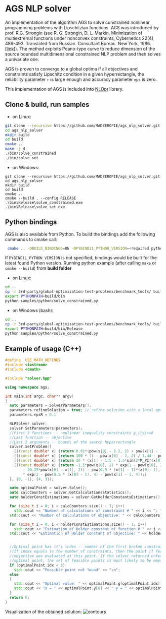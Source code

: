 # AGS NLP solver

An implementation of the algorithm AGS to solve constrained nonlinear programming problems with Lipschitzian functions. AGS was introduced by prof. R.G. Strongin (see R. G. Strongin, D. L. Markin, Minimization of multiextremal functions under nonconvex constraints, Cybernetics 22(4), 486-493. Translated from Russian. Consultant Bureau. New York, 1986. [[link]][paper]). The method exploits Peano-type curve to reduce dimension of the source bounded multidimensional constrained NLP problem and then solves a univariate one.

AGS is proven to converge to a global optima if all objectives and constraints satisfy Lipschitz condition in a given hyperrectangle, the reliability parameter `r` is large enough and accuracy parameter `eps` is zero.

This implementation of AGS is included into [NLOpt](https://github.com/stevengj/nlopt) library.

## Clone & build, run samples
- on Linux:
```bash
git clone --recursive https://github.com/MADZEROPIE/ags_nlp_solver.git
cd ags_nlp_solver
mkdir build
cd build
cmake ..
make -j 4
./bin/solve_constrained
./bin/solve_set
```
- on Windows:
```batch
git clone --recursive https://github.com/MADZEROPIE/ags_nlp_solver.git
cd ags_nlp_solver
mkdir build
cd build
cmake ..
cmake --build . --config RELEASE
.\bin\Release\solve_constrained.exe
.\bin\Release\solve_set.exe
```
[paper]: https://www.tandfonline.com/doi/abs/10.1080/17442508908833568?journalCode=gssr19

## Python bindings

AGS is also available from Python. To build the bindings add the following commands to cmake call:
```bash
 cmake .. -DBUILD_BINDINGS=ON -DPYBIND11_PYTHON_VERSION=<required python version>
```
If `PYBIND11_PYTHON_VERSION` is not specified, bindings would be built for the latest found Python version.
Running python example (after calling `make` or `cmake --build`) from **build folder**
- on Linux:
```bash
cd ..
cp -r 3rd-party/global-optimization-test-problems/benchmark_tools/ build/bin/
export PYTHONPATH=build/bin
python samples/python/solve_constrained.py
```
- on Windows (bash):
```bash
cd ..
cp -r 3rd-party/global-optimization-test-problems/benchmark_tools/ build/bin/Release/
export PYTHONPATH=build/bin/Release
python samples/python/solve_constrained.py
```

## Example of usage (C++)
```C++
#define _USE_MATH_DEFINES
#include <iostream>
#include <cmath>

#include "solver.hpp"

using namespace ags;

int main(int argc, char** argv)
{
  auto parameters = SolverParameters();
  parameters.refineSolution = true; // refine solution with a local optimizer
  parameters.epsR = 0.1

  NLPSolver solver;
  solver.SetParameters(parameters);
  //First 3 functions -- nonlinear inequality constraints g_i(y)<=0
  //Last function -- objective
  //Last 2 arguments -- bounds of the search hyperrectangle
  solver.SetProblem({
    [](const double* x) {return 0.01*(pow(x[0] - 2.2, 2) + pow(x[1] - 1.2, 2) - 2.25);},
    [](const double* x) {return 100 * (1 - pow(x[0] - 2, 2) / 1.44 - pow(0.5*x[1], 2));},
    [](const double* x) {return 10 * (x[1] - 1.5 - 1.5*sin(2*M_PI*(x[0] - 1.75)));},
    [](const double* x) {return -1.5*pow(x[0], 2) * exp(1 - pow(x[0], 2)
        - 20.25*pow(x[0] - x[1], 2)) - pow(0.5 * (x[1] - 1)*(x[0]- 1), 4)
        * exp(2 - pow(0.5 * (x[0] - 1), 4) - pow(x[1] - 1, 4));}
  }, {0, -1}, {4, 3});

  auto optimalPoint = solver.Solve();
  auto calcCounters = solver.GetCalculationsStatistics();
  auto holderConstEstimations = solver.GetHolderConstantsEstimations();

  for (size_t i = 0; i < calcCounters.size() - 1; i++)
    std::cout << "Number of calculations of constraint # " << i << ": " << calcCounters[i] << "\n";
  std::cout << "Number of calculations of objective: " << calcCounters.back() << "\n";

  for (size_t i = 0; i < holderConstEstimations.size() - 1; i++)
    std::cout << "Estimation of Holder constant of function # " << i << ": " << holderConstEstimations[i] << "\n";
  std::cout << "Estimation of Holder constant of objective: " << holderConstEstimations.back() << "\n";


  //Optimal point has it's index -- number of the first broken constraint
  //If index equals to the number of constraints, then the point if feasible and
  //objective was evaluated at this point. If the solver returned unfeasible
  //optimal point, the set of feasible points is most likely to be empty.
  if (optimalPoint.idx < 3)
    std::cout << "Feasible point not found" << "\n";
  else
  {
    std::cout << "Optimal value: " << optimalPoint.g[optimalPoint.idx] << "\n";
    std::cout << "x = " << optimalPoint.y[0] << " y = " << optimalPoint.y[1] << "\n";
  }
  return 0;
}
```

Visualization of the obtained solution:
![contours](samples/pics/contours.png)
